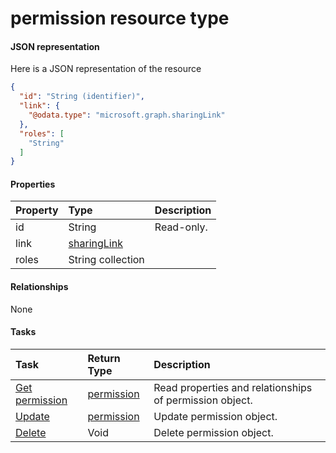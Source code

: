 # permission resource type



#### JSON representation

Here is a JSON representation of the resource

<!-- {
  "blockType": "resource",
  "optionalProperties": [

  ],
  "@odata.type": "microsoft.graph.permission"
}-->

```json
{
  "id": "String (identifier)",
  "link": {
    "@odata.type": "microsoft.graph.sharingLink"
  },
  "roles": [
    "String"
  ]
}

```
#### Properties
| Property	   | Type	|Description|
|:---------------|:--------|:----------|
|id|String| Read-only.|
|link|[sharingLink](sharinglink.md)||
|roles|String collection||

#### Relationships
None


#### Tasks

| Task		   | Return Type	|Description|
|:---------------|:--------|:----------|
|[Get permission](../api/permission_get.md) | [permission](permission.md) |Read properties and relationships of permission object.|
|[Update](../api/permission_update.md) | [permission](permission.md)	|Update permission object. |
|[Delete](../api/permission_delete.md) | Void	|Delete permission object. |
